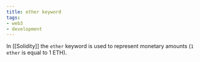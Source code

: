 ```yaml
---
title: ether keyword
tags: 
- web3
- development
---
```

In [[Solidity]]  the `ether`  keyword is used to represent monetary amounts (`1 ether` is equal to 1 ETH).